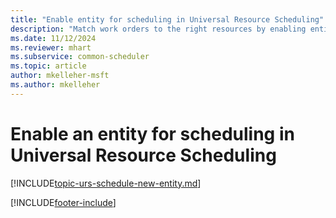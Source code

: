 ```yaml
---
title: "Enable entity for scheduling in Universal Resource Scheduling"
description: "Match work orders to the right resources by enabling entities for scheduling. Learn how to enable an entity and how it works on the schedule board."
ms.date: 11/12/2024
ms.reviewer: mhart
ms.subservice: common-scheduler
ms.topic: article
author: mkelleher-msft
ms.author: mkelleher
---
```


# Enable an entity for scheduling in Universal Resource Scheduling

[!INCLUDE[topic-urs-schedule-new-entity.md](../shared/urs/schedule-new-entity.md)]

[!INCLUDE[footer-include](../includes/footer-banner.md)]
